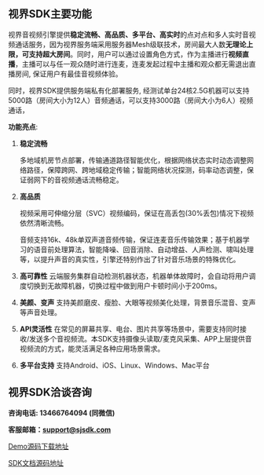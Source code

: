 ## 视界SDK主要功能

视界音视频引擎提供**稳定流畅、高品质、多平台、高实时**的点对点和多人实时音视频通话服务，因为视界服务端采用服务器Mesh级联技术，房间最大人数**无理论上限，可支持超大房间**。同时，用户可以通过设置角色方式，作为主播进行**视频直播**，主播可以与任一观众随时进行连麦，连麦发起过程中主播和观众都无需退出直播房间, 保证用户有最佳音视频体验。

同时，视界SDK提供服务端私有化部署服务, 经测试单台24核2.5G机器可以支持5000路（房间大小为12人）音频通话，可以支持3000路（房间大小为6人）视频通话，

**功能亮点**:

1. **稳定流畅**

   多地域机房节点部署，传输通道路径智能优化，根据网络状态实时动态调整网络路径，保障跨网、跨地域稳定传输；智能网络状况探测，码率动态调整，保证弱网下的音视频通话流畅稳定。

2. **高品质**

   视频采用可伸缩分层（SVC）视频编码，保证在高丢包(30%丢包)情况下视频依然清晰流畅。

   音频支持16k、48k单双声道音频传输，保证连麦音乐传输效果；基于机器学习的语音前处理算法，智能降噪、回音消除、自动增益、人声检测、啸叫处理等，以提升声音的真实性，引擎还特别作出了针对音乐场景的特殊优化。

3. **高可靠性**
   云端服务集群自动检测机器状态，机器单体故障时，会自动将用户调度切换到无故障机器，切换过程中做到用户卡顿时间小于200ms。

4. **美颜、变声**
   支持美颜磨皮、瘦脸、大眼等视频美化处理，背景音乐混音、变声等声音处理。

5. **API灵活性**
   在常见的屏幕共享、电台、图片共享等场景中，需要支持同时接收/发送多个音视频流。本SDK支持摄像头读取/麦克风采集、APP上层提供音视频流的方式，能灵活满足各种应用场景需求。

6. **多平台支持**
   支持Android、iOS、Linux、Windows、Mac平台

## 视界SDK洽谈咨询

**咨询电话: 13466764094 (同微信)**

**客服邮箱：<support@sjsdk.com>**

[Demo源码下载地址](http://www.sjsdk.com/download.html)

[SDK文档源码地址](http://www.sjsdk.com/doc.html)


